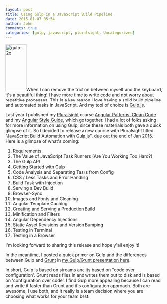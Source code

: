 ```yaml
---
layout: post
title: Using Gulp in a JavaScript Build Pipeline
date: 2015-01-07 05:54
author: John
comments: true
categories: [gulp, javascript, pluralsight, Uncategorized]
---
```

<img src="http://images.johnpapa.net/wp-content/uploads/2014/11/gulp-2x-134x300.png" alt="gulp-2x" width="67" height="150" class="alignleft size-medium wp-image-52431" />When I can remove the friction between myself and the keyboard, it's a beautiful thing! I have more time to write code and not worry about repetitive processes. This is a key reason I love having a solid build pipeline and automated tasks in JavaScript. And my tool of choice is <a href="http://gulpjs.com">Gulp.js</a>.

Last year I published my <a href="http://www.pluralsight.com/author/john-papa">Pluralsight</a> course <a href="http://jpapa.me/ngclean">Angular Patterns: Clean Code</a> and my <a href="http://jpapa.me/ngstyles">Angular Style Guide</a>, which go together. I had a lot of folks asking for more information on using Gulp, since these materials both gave a quick glimpse of it. So I decided to release a new course with Pluralsight titled "JavaScript Build Automation with Gulp.js", due out the end of Jan 2015. Here is a glimpse of what's coming:

<ol>
<li>Requirements</li>
<li>The Value of JavaScript Task Runners (Are You Working Too Hard?)</li>
<li>The Gulp API</li>
<li>Getting Started with Gulp</li>
<li>Code Analysis and Separating Tasks from Config</li>
<li>CSS / Less Tasks and Error Handling</li>
<li>Build Task with Injection</li>
<li>Serving a Dev Build</li>
<li>Browser-Sync</li>
<li>Images and Fonts and Cleaning</li>
<li>Angular Template Caching</li>
<li>Creating and Serving a Production Build</li>
<li>Minification and Filters</li>
<li>Angular Dependency Injections</li>
<li>Static Asset Revisions and Version Bumping</li>
<li>Testing in Terminal</li>
<li>Testing in a Browser</li>
</ol>

I'm looking forward to sharing this release and hope y'all enjoy it!

In the meantime, I posted a quick primer on Gulp and the differences between Gulp and <a href="http://gruntjs.com">Grunt</a> in <a href="http://www.johnpapa.net/gulp-and-grunt-at-anglebrackets/">my Gulp/Grunt presentation here</a>.

In short, Gulp is based on streams and its based on "code over configuration'. Grunt reads files in and writes them out to disk and is based on 'configuration over code'. I find Gulp more appealing because I can read and write it faster than Grunt and it's configuration approach. Both are awesome, I use both, and it really is a team decision where you are choosing what works for your team best.

